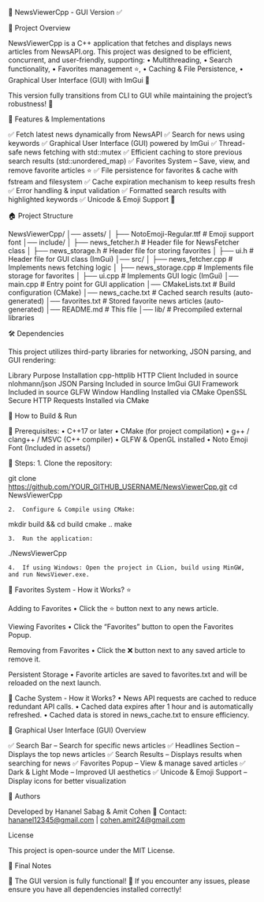 📰 NewsViewerCpp - GUI Version ✅

📌 Project Overview

NewsViewerCpp is a C++ application that fetches and displays news articles from NewsAPI.org.
This project was designed to be efficient, concurrent, and user-friendly, supporting:
	•	Multithreading,
	•	Search functionality,
	•	Favorites management ⭐,
	•	Caching & File Persistence,
	•	Graphical User Interface (GUI) with ImGui 🎨

This version fully transitions from CLI to GUI while maintaining the project’s robustness! 🚀

🚀 Features & Implementations

✅ Fetch latest news dynamically from NewsAPI
✅ Search for news using keywords
✅ Graphical User Interface (GUI) powered by ImGui
✅ Thread-safe news fetching with std::mutex
✅ Efficient caching to store previous search results (std::unordered_map)
✅ Favorites System – Save, view, and remove favorite articles ⭐
✅ File persistence for favorites & cache with fstream and filesystem
✅ Cache expiration mechanism to keep results fresh
✅ Error handling & input validation
✅ Formatted search results with highlighted keywords
✅ Unicode & Emoji Support 🎉

🏠 Project Structure

NewsViewerCpp/
│── assets/
│   ├── NotoEmoji-Regular.ttf  # Emoji support font
│── include/
│   ├── news_fetcher.h         # Header file for NewsFetcher class
│   ├── news_storage.h         # Header file for storing favorites
│   ├── ui.h                   # Header file for GUI class (ImGui)
│── src/
│   ├── news_fetcher.cpp       # Implements news fetching logic
│   ├── news_storage.cpp       # Implements file storage for favorites
│   ├── ui.cpp                 # Implements GUI logic (ImGui)
│── main.cpp                   # Entry point for GUI application
│── CMakeLists.txt             # Build configuration (CMake)
│── news_cache.txt             # Cached search results (auto-generated)
│── favorites.txt              # Stored favorite news articles (auto-generated)
│── README.md                  # This file
│── lib/                       # Precompiled external libraries

🛠️ Dependencies

This project utilizes third-party libraries for networking, JSON parsing, and GUI rendering:

Library	Purpose	Installation
cpp-httplib	HTTP Client	Included in source
nlohmann/json	JSON Parsing	Included in source
ImGui	GUI Framework	Included in source
GLFW	Window Handling	Installed via CMake
OpenSSL	Secure HTTP Requests	Installed via CMake

🔧 How to Build & Run

🔹 Prerequisites:
	•	C++17 or later
	•	CMake (for project compilation)
	•	g++ / clang++ / MSVC (C++ compiler)
	•	GLFW & OpenGL installed
	•	Noto Emoji Font (Included in assets/)

🔹 Steps:
	1.	Clone the repository:

git clone https://github.com/YOUR_GITHUB_USERNAME/NewsViewerCpp.git
cd NewsViewerCpp


	2.	Configure & Compile using CMake:

mkdir build && cd build
cmake ..
make


	3.	Run the application:

./NewsViewerCpp


	4.	If using Windows: Open the project in CLion, build using MinGW, and run NewsViewer.exe.

📌 Favorites System - How it Works? ⭐

Adding to Favorites
	•	Click the ⭐ button next to any news article.

Viewing Favorites
	•	Click the “Favorites” button to open the Favorites Popup.

Removing from Favorites
	•	Click the ❌ button next to any saved article to remove it.

Persistent Storage
	•	Favorite articles are saved to favorites.txt and will be reloaded on the next launch.

📌 Cache System - How it Works?
	•	News API requests are cached to reduce redundant API calls.
	•	Cached data expires after 1 hour and is automatically refreshed.
	•	Cached data is stored in news_cache.txt to ensure efficiency.

📌 Graphical User Interface (GUI) Overview

✅ Search Bar – Search for specific news articles
✅ Headlines Section – Displays the top news articles
✅ Search Results – Displays results when searching for news
✅ Favorites Popup – View & manage saved articles
✅ Dark & Light Mode – Improved UI aesthetics
✅ Unicode & Emoji Support – Display icons for better visualization

📌 Authors

Developed by Hananel Sabag & Amit Cohen
📧 Contact: hananel12345@gmail.com | cohen.amit24@gmail.com

License

This project is open-source under the MIT License.

🎨 Final Notes

🚀 The GUI version is fully functional! 🎉
If you encounter any issues, please ensure you have all dependencies installed correctly!